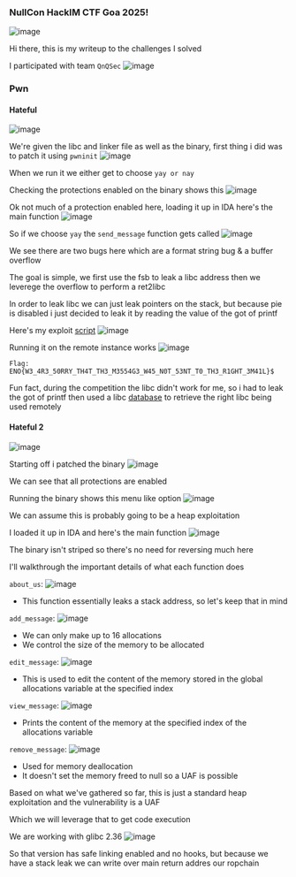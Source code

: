 <h3> NullCon HackIM CTF Goa 2025! </h3>

![image](https://github.com/user-attachments/assets/2b329447-2314-45ac-b6d0-354a48adf30b)

Hi there, this is my writeup to the challenges I solved

I participated with team `QnQSec`
![image](https://github.com/user-attachments/assets/f6507fc0-8b88-4f31-bc95-77f3f0c20a2b)

### Pwn

#### Hateful
![image](https://github.com/user-attachments/assets/0c01849d-1be9-4300-8030-6a22899f3178)

We're given the libc and linker file as well as the binary, first thing i did was to patch it using `pwninit`
![image](https://github.com/user-attachments/assets/ea897b75-497d-42a0-8f0f-a69eabdf2a5f)

When we run it we either get to choose `yay or nay`

Checking the protections enabled on the binary shows this
![image](https://github.com/user-attachments/assets/6fd32695-12e9-4c1c-b507-2dc54bbc6e86)

Ok not much of a protection enabled here, loading it up in IDA here's the main function
![image](https://github.com/user-attachments/assets/28c564e4-95a7-4427-bf96-1a7425c8f446)

So if we choose `yay` the `send_message` function gets called
![image](https://github.com/user-attachments/assets/7a97c9ad-6668-422a-86b9-8caf98bd479f)

We see there are two bugs here which are a format string bug & a buffer overflow

The goal is simple, we first use the fsb to leak a libc address then we leverege the overflow to perform a ret2libc

In order to leak libc we can just leak pointers on the stack, but because pie is disabled i just decided to leak it by reading the value of the got of printf

Here's my exploit [script](https://github.com/h4ckyou/h4ckyou.github.io/blob/main/posts/ctf/nullcon25/Hateful/solve.py)
![image](https://github.com/user-attachments/assets/e353d2af-9a47-4321-bb58-d41f30cfd317)

Running it on the remote instance works
![image](https://github.com/user-attachments/assets/ecf1978d-f73d-4b7a-8047-9bf3f1468259)

```
Flag: ENO{W3_4R3_50RRY_TH4T_TH3_M3554G3_W45_N0T_53NT_T0_TH3_R1GHT_3M41L}$
```

Fun fact, during the competition the libc didn't work for me, so i had to leak the got of printf then used a libc [database](https://libc.rip/) to retrieve the right libc being used remotely

#### Hateful 2
![image](https://github.com/user-attachments/assets/d4def1c1-b27d-4006-baa8-302f903bed17)

Starting off i patched the binary
![image](https://github.com/user-attachments/assets/a30b10a4-cac6-4079-a6ed-24473dac87b5)

We can see that all protections are enabled

Running the binary shows this menu like option
![image](https://github.com/user-attachments/assets/d527d1c6-2db5-4387-92cd-e1c2f5f7957f)

We can assume this is probably going to be a heap exploitation

I loaded it up in IDA and here's the main function
![image](https://github.com/user-attachments/assets/34ec67ef-b066-4e54-a546-f5c6d433ee55)

The binary isn't striped so there's no need for reversing much here

I'll walkthrough the important details of what each function does

`about_us`:
![image](https://github.com/user-attachments/assets/b63ecdad-e040-430c-811b-f7ae344366ea)

- This function essentially leaks a stack address, so let's keep that in mind

`add_message`:
![image](https://github.com/user-attachments/assets/cd8bf061-2ff7-4d79-a219-2ce7ae8a3f31)

- We can only make up to 16 allocations
- We control the size of the memory to be allocated

`edit_message`:
![image](https://github.com/user-attachments/assets/105d9a65-b317-4ee8-ad52-7bfa13a70ee9)

- This is used to edit the content of the memory stored in the global allocations variable at the specified index

`view_message`:
![image](https://github.com/user-attachments/assets/b1fdb0aa-45d8-4734-a66f-bcfd72a0e862)

- Prints the content of the memory at the specified index of the allocations variable

`remove_message`:
![image](https://github.com/user-attachments/assets/a323ec54-e7d2-47e6-96f9-90a8c6daccc7)

- Used for memory deallocation
- It doesn't set the memory freed to null so a UAF is possible

Based on what we've gathered so far, this is just a standard heap exploitation and the vulnerability is a UAF

Which we will leverage that to get code execution

We are working with glibc 2.36
![image](https://github.com/user-attachments/assets/53d3d4c3-b67d-4272-8573-380679b1800a)

So that version has safe linking enabled and no hooks, but because we have a stack leak we can write over main return addres our ropchain








